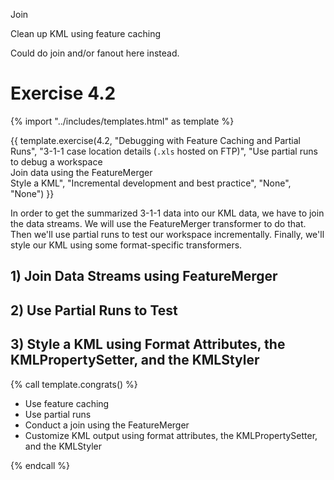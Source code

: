 Join

Clean up KML using feature caching

Could do join and/or fanout here instead.

# Exercise 4.2

{% import "../includes/templates.html" as template %}

{{ template.exercise(4.2,
               "Debugging with Feature Caching and Partial Runs",
               "3-1-1 case location details (`.xls` hosted on FTP)",
               "Use partial runs to debug a workspace<br>Join data using the FeatureMerger<br>Style a KML",
               "Incremental development and best practice",
               "None",
               "None")
}}

In order to get the summarized 3-1-1 data into our KML data, we have to join the data streams. We will use the FeatureMerger transformer to do that. Then we'll use partial runs to test our workspace incrementally. Finally, we'll style our KML using some format-specific transformers.

## 1) Join Data Streams using FeatureMerger

## 2) Use Partial Runs to Test

## 3) Style a KML using Format Attributes, the KMLPropertySetter, and the KMLStyler

{% call template.congrats() %}

<ul>
  <li>Use feature caching</li>
  <li>Use partial runs</li>
  <li>Conduct a join using the FeatureMerger</li>
  <li>Customize KML output using format attributes, the KMLPropertySetter, and the KMLStyler</li>
</ul>

{% endcall %}
